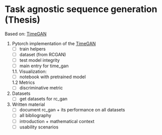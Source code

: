 # Task agnostic sequence generation (Thesis)
Based on: [TimeGAN](https://papers.nips.cc/paper/2019/file/c9efe5f26cd17ba6216bbe2a7d26d490-Paper.pdf)


1. Pytorch implementation of the [TimeGAN](https://papers.nips.cc/paper/2019/file/c9efe5f26cd17ba6216bbe2a7d26d490-Paper.pdf)
   - [ ] train helpers
   - [ ] dataset (from RCGAN)
   - [ ] test model integrity
   - [ ] main entry for time_gan
    
   1.1. Visualization:
    - [ ] notebook with pretrained model
    
   1.2 Metrics
    - [ ] discriminative metric
    
2. Datasets
   - [ ]  get datasets for rc_gan
    
3. Written material
   - [ ] document rc_gan + its performance on all datasets
   - [ ] all bibliography
   - [ ] introduction + mathematical context
   - [ ] usability scenarios